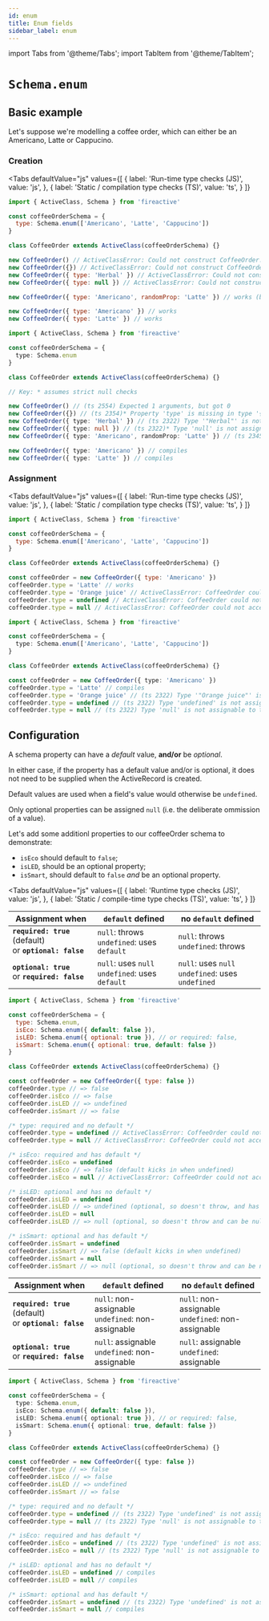```yaml
---
id: enum
title: Enum fields
sidebar_label: enum
---
```


import Tabs from '@theme/Tabs';
import TabItem from '@theme/TabItem';

# `Schema.enum`

## Basic example
Let's suppose we're modelling a coffee order, which can either be an Americano, Latte or Cappucino.

### Creation
<Tabs
  defaultValue="js"
  values={[
    { label: 'Run-time type checks (JS)', value: 'js', },
    { label: 'Static / compilation type checks (TS)', value: 'ts', }
  ]}
>
<TabItem value='js'>

```js
import { ActiveClass, Schema } from 'fireactive'

const coffeeOrderSchema = {
  type: Schema.enum(['Americano', 'Latte', 'Cappucino'])
}

class CoffeeOrder extends ActiveClass(coffeeOrderSchema) {}

new CoffeeOrder() // ActiveClassError: Could not construct CoffeeOrder. The required property 'type' is missing
new CoffeeOrder({}) // ActiveClassError: Could not construct CoffeeOrder. The required property 'type' is missing
new CoffeeOrder({ type: 'Herbal' }) // ActiveClassError: Could not construct CoffeeOrder. The property 'type' is of the wrong type
new CoffeeOrder({ type: null }) // ActiveClassError: Could not construct CoffeeOrder. The property 'type' is of the wrong type

new CoffeeOrder({ type: 'Americano', randomProp: 'Latte' }) // works (but randomProp gets ignored as it is not on the schema)

new CoffeeOrder({ type: 'Americano' }) // works
new CoffeeOrder({ type: 'Latte' }) // works
```

</TabItem>
<TabItem value='ts'>

```ts
import { ActiveClass, Schema } from 'fireactive'

const coffeeOrderSchema = {
  type: Schema.enum
}

class CoffeeOrder extends ActiveClass(coffeeOrderSchema) {}

// Key: * assumes strict null checks

new CoffeeOrder() // (ts 2554) Expected 1 arguments, but got 0
new CoffeeOrder({}) // (ts 2354)* Property 'type' is missing in type '{}' but required in...
new CoffeeOrder({ type: 'Herbal' }) // (ts 2322) Type '"Herbal"' is not assignable to type '"Americano" | "Latte" | "Capuccino"'
new CoffeeOrder({ type: null }) // (ts 2322)* Type 'null' is not assignable to type '"Americano" | "Latte" | "Capuccino"'
new CoffeeOrder({ type: 'Americano', randomProp: 'Latte' }) // (ts 2345) Object literal may only specify known properties, and 'randomProp' does not exist in type...

new CoffeeOrder({ type: 'Americano' }) // compiles
new CoffeeOrder({ type: 'Latte' }) // compiles
```

</TabItem>
</Tabs>

### Assignment
<Tabs
  defaultValue="js"
  values={[
    { label: 'Run-time type checks (JS)', value: 'js', },
    { label: 'Static / compilation type checks (TS)', value: 'ts', }
  ]}
>
<TabItem value='js'>

```js
import { ActiveClass, Schema } from 'fireactive'

const coffeeOrderSchema = {
  type: Schema.enum(['Americano', 'Latte', 'Cappucino'])
}

class CoffeeOrder extends ActiveClass(coffeeOrderSchema) {}

const coffeeOrder = new CoffeeOrder({ type: 'Americano' })
coffeeOrder.type = 'Latte' // works
coffeeOrder.type = 'Orange juice' // ActiveClassError: CoffeeOrder could not accept the value "Orange juice" (string) at path 'type'. The property 'type' is of the wrong type
coffeeOrder.type = undefined // ActiveClassError: CoffeeOrder could not accept the value undefined (undefined) at path 'type'. The required property 'type' is missing
coffeeOrder.type = null // ActiveClassError: CoffeeOrder could not accept the value null (object) at path 'type'. The property 'type' is of the wrong type
```

</TabItem>
<TabItem value='ts'>

```ts
import { ActiveClass, Schema } from 'fireactive'

const coffeeOrderSchema = {
  type: Schema.enum(['Americano', 'Latte', 'Cappucino'])
}

class CoffeeOrder extends ActiveClass(coffeeOrderSchema) {}

const coffeeOrder = new CoffeeOrder({ type: 'Americano' })
coffeeOrder.type = 'Latte' // compiles
coffeeOrder.type = 'Orange juice' // (ts 2322) Type '"Orange juice"' is not assignable to type '"Americano" | "Latte" | "Capuccino"'
coffeeOrder.type = undefined // (ts 2322) Type 'undefined' is not assignable to type '"Americano" | "Latte" | "Capuccino"'
coffeeOrder.type = null // (ts 2322) Type 'null' is not assignable to type '"Americano" | "Latte" | "Capuccino"'
```

</TabItem>
</Tabs>

## Configuration
A schema property can have a *default* value, **and/or** be *optional*.

In either case, if the property has a default value and/or is optional, it does not need to be supplied when the ActiveRecord is created.

Default values are used when a field's value would otherwise be `undefined`.

Only optional properties can be assigned `null` (i.e. the deliberate ommission of a value).

Let's add some additionl properties to our coffeeOrder schema to demonstrate:
* `isEco` should default to `false`;
* `isLED`, should be an optional property;
* `isSmart`, should default to `false` *and* be an optional property.

<Tabs
  defaultValue="js"
  values={[
    { label: 'Runtime type checks (JS)', value: 'js', },
    { label: 'Static / compile-time type checks (TS)', value: 'ts', }
  ]}
>
<TabItem value='js'>

| Assignment when | `default` defined | no `default` defined |
|---|---|---|
| **`required: true`** (default) <br/> or **`optional: false`** | `null`: throws <br/> `undefined`: uses `default` | `null`: throws <br/> `undefined`: throws |
| **`optional: true`** <br/> or **`required: false`** | `null`: uses `null` <br/> `undefined`: uses `default` | `null`: uses `null` <br /> `undefined`: uses `undefined` |

```js
import { ActiveClass, Schema } from 'fireactive'

const coffeeOrderSchema = {
  type: Schema.enum,
  isEco: Schema.enum({ default: false }),
  isLED: Schema.enum({ optional: true }), // or required: false,
  isSmart: Schema.enum({ optional: true, default: false })
}

class CoffeeOrder extends ActiveClass(coffeeOrderSchema) {}

const coffeeOrder = new CoffeeOrder({ type: false })
coffeeOrder.type // => false
coffeeOrder.isEco // => false
coffeeOrder.isLED // => undefined
coffeeOrder.isSmart // => false

/* type: required and no default */
coffeeOrder.type = undefined // ActiveClassError: CoffeeOrder could not accept the value undefined (undefined) at path 'type'. The required property 'type' is missing
coffeeOrder.type = null // ActiveClassError: CoffeeOrder could not accept the value null (object) at path 'type'. The property 'type' is of the wrong type

/* isEco: required and has default */
coffeeOrder.isEco = undefined
coffeeOrder.isEco // => false (default kicks in when undefined)
coffeeOrder.isEco = null // ActiveClassError: CoffeeOrder could not accept the value null (object) at path 'isEco'. The property 'isEco' is of the wrong type

/* isLED: optional and has no default */
coffeeOrder.isLED = undefined
coffeeOrder.isLED // => undefined (optional, so doesn't throw, and has no default to kick in)
coffeeOrder.isLED = null
coffeeOrder.isLED // => null (optional, so doesn't throw and can be null)

/* isSmart: optional and has default */
coffeeOrder.isSmart = undefined
coffeeOrder.isSmart // => false (default kicks in when undefined)
coffeeOrder.isSmart = null
coffeeOrder.isSmart // => null (optional, so doesn't throw and can be null)
```

</TabItem>
<TabItem value='ts'>

| Assignment when | `default` defined | no `default` defined |
|---|---|---|
| **`required: true`** (default) <br/> or **`optional: false`** | `null`: non-assignable <br/> `undefined`: non-assignable | `null`: non-assignable <br/> `undefined`: non-assignable |
| **`optional: true`** <br/> or **`required: false`** | `null`: assignable <br/> `undefined`: non-assignable | `null`: assignable <br /> `undefined`: assignable |

```ts
import { ActiveClass, Schema } from 'fireactive'

const coffeeOrderSchema = {
  type: Schema.enum,
  isEco: Schema.enum({ default: false }),
  isLED: Schema.enum({ optional: true }), // or required: false,
  isSmart: Schema.enum({ optional: true, default: false })
}

class CoffeeOrder extends ActiveClass(coffeeOrderSchema) {}

const coffeeOrder = new CoffeeOrder({ type: false })
coffeeOrder.type // => false
coffeeOrder.isEco // => false
coffeeOrder.isLED // => undefined
coffeeOrder.isSmart // => false

/* type: required and no default */
coffeeOrder.type = undefined // (ts 2322) Type 'undefined' is not assignable to type '"Americano" | "Latte" | "Capuccino"'
coffeeOrder.type = null // (ts 2322) Type 'null' is not assignable to type '"Americano" | "Latte" | "Capuccino"'

/* isEco: required and has default */
coffeeOrder.isEco = undefined // (ts 2322) Type 'undefined' is not assignable to type '"Americano" | "Latte" | "Capuccino"'
coffeeOrder.isEco = null // (ts 2322) Type 'null' is not assignable to type '"Americano" | "Latte" | "Capuccino"'

/* isLED: optional and has no default */
coffeeOrder.isLED = undefined // compiles
coffeeOrder.isLED = null // compiles

/* isSmart: optional and has default */
coffeeOrder.isSmart = undefined // (ts 2322) Type 'undefined' is not assignable to type 'enum | null'
coffeeOrder.isSmart = null // compiles
```

</TabItem>
</Tabs>